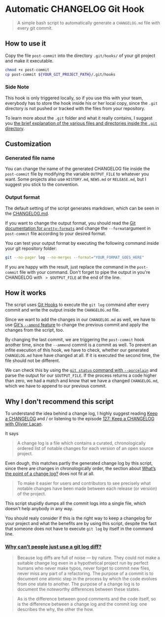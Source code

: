 


# Automatic CHANGELOG Git Hook

> A simple bash script to automatically generate a `CHANGELOG.md` file with every git commit.

## How to use it

Copy the file `post-commit` into the directory `.git/hooks/` of your git project and make it executable.

```bash
chmod +x post-commit
cp post-commit ${YOUR_GIT_PROJECT_PATH}/.git/hooks
```

### Side Note

This hook is only triggered locally, so if you use this with your team, everybody has to store the hook inside his or her local copy, since the `.git` directory is not pushed or tracked with the files from your repository. 

To learn more about the `.git` folder and what it really contains, I suggest you [the brief explanation of the various files and directories inside the `.git` directory](http://www.gitguys.com/topics/the-git-directory/). 

## Customization

### Generated file name 

You can change the name of the generated CHANGELOG file inside the `post-commit` file by modifying the variable `OUTPUT_FILE` to whatever you want. Some projects also use `HISTORY.md`, `NEWS.md` or `RELEASE.md`, but I suggest you stick to the convention.

### Output format

The default setting of the script generates markdown, which can be seen in the [CHANGELOG.md](CHANGELOG.md).

If you want to change the output format, you should read the [Git documentation for `pretty-formats`](http://git-scm.com/docs/pretty-formats) and change the `--format`argument in `post-commit` file according to your desired format.

You can test your output format by executing the following command inside your git repository folder:

```bash
git --no-pager log --no-merges --format="YOUR_FORMAT_GOES_HERE"
```

If you are happy with the result, just replace the command in the `post-commit` file with your command. 
Don't forget to pipe the output in you're CHANGELOG with ` > $OUTPUT_FILE` at the end of the line.

## How it works

The script uses [Git Hooks](https://git-scm.com/book/en/v2/Customizing-Git-Git-Hooks) to execute the `git log` command after every commit and write the output inside the `CHANGELOG.md` file.

Since we want to add the changes in our `CHANGELOG.md` as well, we have to use [Git's `--amend` feature](https://git-scm.com/book/en/v2/Git-Tools-Rewriting-History) to change the previous commit and apply the changes from the script, too.

By changing the last commit, we are triggering the `post-commit` hook another time, since the `--ammend` commit is a commit as well. To prevent an infite execution of this hook, we have to check, whether our generated `CHANGELOG.md` have have changed at all. If it is executed the second time, the file should not be different. 

We can check this by using the [`git status` command with `--porcelain`](http://git-scm.com/docs/git-status) and parse the output for our `$OUTPUT_FILE`. If the process returns a code higher than zero, we had a match and know  that we have a changed `CHANGELOG.md`, which we have to append to our previous commit.

## Why I don't recommend this script

To understand the idea behind a change log, I highly suggest reading [Keep a CHANGELOG](http://keepachangelog.com/) and / or listening to the episode [127: Keep a CHANGELOG with Olivier Lacan](http://5by5.tv/changelog/127).

It says

> A change log is a file which contains a curated, chronologically ordered list of notable changes for each version of an open source project.

Even dough, this matches partly the generated change log by this script, since there are changes in chronologically order, the section about [What’s the point of a change log?](http://keepachangelog.com/#what-s-the-point-of-a-change-log-) does not fit at all.

> To make it easier for users and contributors to see precisely what notable changes have been made between each release (or version) of the project.

This script stupidly dumps all the commit logs into a single file, which doesn't help anybody in any way.

You should realy consider if this is the right way to keep a changelog for your project and what the benefits are by using this script, despite the fact that someone does not have to execute `git log` by itself in the command line.

### [Why can’t people just use a git log diff?](http://keepachangelog.com/#why-can-t-people-just-use-a-code-git-log-code-diff-)

> Because log diffs are full of noise — by nature. They could not make a suitable change log even in a hypothetical project run by perfect humans who never make typos, never forget to commit new files, never miss any part of a refactoring. The purpose of a commit is to document one atomic step in the process by which the code evolves from one state to another. The purpose of a change log is to document the noteworthy differences between these states.

> As is the difference between good comments and the code itself, so is the difference between a change log and the commit log: one describes the why, the other the how.
